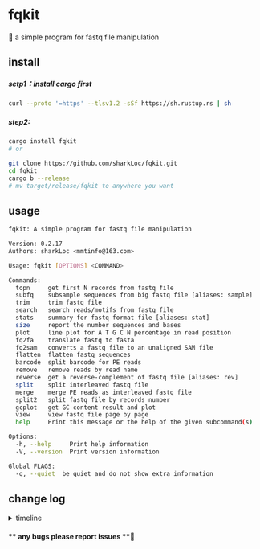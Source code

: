 # fqkit
🦀 a simple program for fastq file manipulation


## install
##### setp1：install cargo first 
```bash
curl --proto '=https' --tlsv1.2 -sSf https://sh.rustup.rs | sh
```

##### step2:
```bash
cargo install fqkit
# or

git clone https://github.com/sharkLoc/fqkit.git
cd fqkit
cargo b --release
# mv target/release/fqkit to anywhere you want 
```

## usage

```bash
fqkit: A simple program for fastq file manipulation

Version: 0.2.17
Authors: sharkLoc <mmtinfo@163.com>

Usage: fqkit [OPTIONS] <COMMAND>

Commands:
  topn     get first N records from fastq file
  subfq    subsample sequences from big fastq file [aliases: sample]
  trim     trim fastq file
  search   search reads/motifs from fastq file
  stats    summary for fastq format file [aliases: stat]
  size     report the number sequences and bases
  plot     line plot for A T G C N percentage in read position
  fq2fa    translate fastq to fasta
  fq2sam   converts a fastq file to an unaligned SAM file
  flatten  flatten fastq sequences
  barcode  split barcode for PE reads
  remove   remove reads by read name
  reverse  get a reverse-complement of fastq file [aliases: rev]
  split    split interleaved fastq file
  merge    merge PE reads as interleaved fastq file
  split2   split fastq file by records number
  gcplot   get GC content result and plot
  view     view fastq file page by page
  help     Print this message or the help of the given subcommand(s)

Options:
  -h, --help     Print help information
  -V, --version  Print version information

Global FLAGS:
  -q, --quiet  be quiet and do not show extra information
```

## change log
<details>
<summary>timeline</summary>

2023.11.03:
 - update to version 0.2.12
 - add subcommand trim
 - update cmd help information

2023.11.08:
 - update to version 0.2.13
 - add subcommand reverse

2023.11.10:
 - update to version 0.2.14
 - add subcommand view
 - rebuilt some command interface

2023.11.29:
 - update to version 0.2.15
 - recode func in stats subcommand

2023.12.04
 - update to version 0.2.16
 - add subcommand size

2023.12.05
 - update to version 0.2.17
 - update code for subcommand size and search
 - add subcommand fq2sam
</details>

#### ** any bugs please report issues **💖